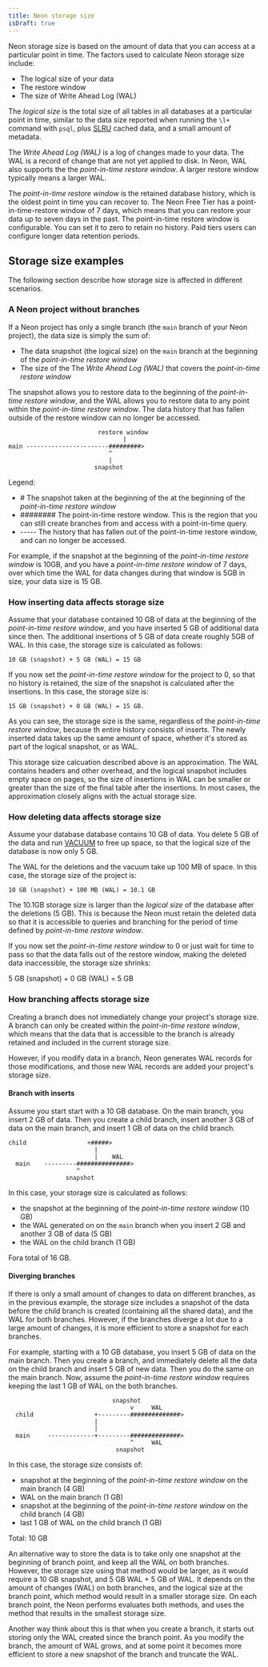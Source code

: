 ```yaml
---
title: Neon storage size
isDraft: true
---
```


Neon storage size is based on the amount of data that you can access at a particular point in time. The factors used to calculate Neon storage size include:

- The logical size of your data
- The restore window
- The size of Write Ahead Log (WAL)

The _logical size_ is the total size of all tables in all databases at a particular point in time, similar to the data size reported when running the `\l+` command with `psql`, plus [SLRU](tbd) cached data, and a small amount of metadata.

The _Write Ahead Log (WAL)_ is a log of changes made to your data. The WAL is a record of change that are not yet applied to disk. In Neon, WAL also supports the the _point-in-time restore window_. A larger restore window typically means a larger WAL.

The _point-in-time restore window_ is the retained database history, which is the oldest point in time you can recover to. The Neon Free Tier has a point-in-time-restore window of 7 days, which means that you can restore your data up to seven days in the past. The point-in-time restore window is configurable. You can set it to zero to retain no history. Paid tiers users can configure longer data retention periods.

## Storage size examples

The following section describe how storage size is affected in different scenarios.

### A Neon project without branches

If a Neon project has only a single branch (the `main` branch of your Neon project), the data size is simply the sum of:

- The data snapshot (the logical size) on the `main` branch at the beginning of the _point-in-time restore window_
- The size of the The _Write Ahead Log (WAL)_ that covers the _point-in-time restore window_

The snapshot allows you to restore data to the beginning of the _point-in-time restore window_, and the WAL allows you to restore data to any point within the _point-in-time restore window_. The data history that has fallen outside of the restore window can no longer be accessed.

```text
                         restore window
                                |  
main -----------------------#########>
                            ^
                            |
                        snapshot
```

Legend:

- \# The snapshot taken at the beginning of the at the beginning of the _point-in-time restore window_
- \######## The point-in-time restore window. This is the region that you can still create branches from and access with a point-in-time query.
- ----- The history that has fallen out of the point-in-time restore window, and can no
        longer be accessed.


For example, if the snapshot at the beginning of the _point-in-time restore window_ is 10GB, and you have a _point-in-time restore window_ of 7 days, over which time the WAL for data changes during that window is 5GB in size, your data size is 15 GB.

### How inserting data affects storage size

Assume that your database contained 10 GB of data at the beginning of the _point-in-time restore window_, and you have  inserted 5 GB of additional data since then. The additional insertions of 5 GB of data create roughly 5GB of WAL. In this case, the storage size is calculated as follows:

```text
10 GB (snapshot) + 5 GB (WAL) = 15 GB
```

If you now set the _point-in-time restore window_ for the project to 0, so that no history is retained, the size of the snapshot is calculated after the insertions. In this case, the storage size is:

```text
15 GB (snapshot) + 0 GB (WAL) = 15 GB.
```

As you can see, the storage size is the same, regardless of the _point-in-time restore window_, because th entire history consists of inserts. The newly inserted data takes up the same amount of space, whether it's stored as part of the logical snapshot, or as WAL.

<Admonition type="note">
This storage size calcuation described above is an approximation. The WAL contains headers and other overhead, and the logical snapshot includes empty space on pages, so the size of insertions in WAL can be smaller or greater than the size of the final table after the insertions. In most cases, the approximation closely aligns with the actual storage size.
</Admonition>

### How deleting data affects storage size

Assume your database database contains 10 GB of data. You delete 5 GB of the data and run [VACUUM](https://www.postgresql.org/docs/current/sql-vacuum.html) to free up space, so that the logical size of the database is now only 5 GB.

The WAL for the deletions and the vacuum take up 100 MB of space. In this case, the storage size of the project is:

```text
10 GB (snapshot) + 100 MB (WAL) = 10.1 GB
```

The 10.1GB storage size is larger than the _logical size_ of the database after the deletions (5 GB). This is because the Neon must retain the deleted data so that it is accessible to queries and branching for the period of time defined by _point-in-time restore window_.

If you now set the _point-in-time restore window_ to 0 or just wait for time to pass so that the data falls out of the restore window, making the deleted data inaccessible, the storage size shrinks:

5 GB (snapshot) + 0 GB (WAL) = 5 GB

### How branching affects storage size

Creating a branch does not immediately change your project's storage size. A branch can only be created within the _point-in-time restore window_, which means that the data that is accessible to the branch is already retained and included in the current storage size.

However, if you modify data in a branch, Neon generates WAL records for those modifications, and those new WAL records are added your project's storage size.

#### Branch with inserts

Assume you start start with a 10 GB database. On the main branch, you insert 2 GB of data. Then you create a child branch, insert another 3 GB of data on the main branch, and insert 1 GB of data on the child branch.

```text
child                 +#####>
                        |
                        |    WAL
  main    ---------###############>
                   ^
                snapshot

```

In this case, your storage size is calculated as follows:

- the snapshot at the beginning of the _point-in-time restore window_ (10 GB)
- the WAL generated on on the `main` branch when you insert 2 GB and another 3 GB of data (5 GB)
- the WAL on the child branch (1 GB)

Fora total of 16 GB.

#### Diverging branches

If there is only a small amount of changes to data on different branches, as in the previous example, the storage size includes a snapshot of the data before the child branch is created (containing all the shared data), and the WAL for both branches. However, if the branches diverge a lot due to a large amount of changes, it is more efficient to store a snapshot for each branches.

For example, starting with a 10 GB database, you insert 5 GB of data on the main branch. Then you create a branch, and immediately delete all the data on the child branch and insert 5 GB of new data. Then you do the same on the main branch. Now, assume the _point-in-time restore window_ requires keeping the last 1 GB of WAL on the both branches.

```text
                             snapshot
                                  v     WAL
  child                 +---------##############>
                        |
                        |
  main     -------------+---------##############>
                                  ^     WAL
                              snapshot

```

In this case, the storage size consists of:

- snapshot at the beginning of the _point-in-time restore window_ on the main branch (4 GB)
- WAL on the main branch (1 GB)
- snapshot at the beginning of the _point-in-time restore window_ on the child branch (4 GB)
- last 1 GB of WAL on the child branch (1 GB)

Total: 10 GB

An alternative way to store the data is to take only one snapshot at the beginning of branch point, and keep all the WAL on both branches. However, the storage size using that method would be larger, as it would require a 10 GB snapshot, and 5 GB WAL + 5 GB of WAL. It depends on the amount of changes (WAL) on both branches, and the logical size at the branch point, which method would result in a smaller storage size. On each branch point, the Neon performs evaluates both methods, and uses the method that results in the smallest storage size.

Another way think about this is that when you create a branch, it starts out storing only the WAL created since the branch point. As you modify the branch, the amount of WAL grows, and at some point it becomes more efficient to store a new snapshot of the branch and truncate the WAL.
